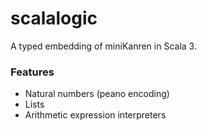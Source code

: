 # scalalogic

A typed embedding of miniKanren in Scala 3.

### Features
* Natural numbers (peano encoding)
* Lists
* Arithmetic expression interpreters
